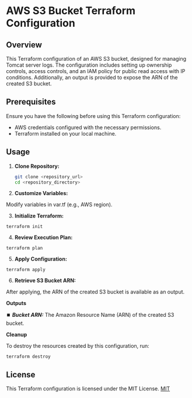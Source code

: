 # AWS S3 Bucket Terraform Configuration

## Overview

 This Terraform configuration of an AWS S3 bucket, designed for managing Tomcat server logs. The configuration includes setting up ownership controls, access controls, and an IAM policy for public read access with IP conditions. Additionally, an output is provided to expose the ARN of the created S3 bucket.

## Prerequisites

Ensure you have the following before using this Terraform configuration:

- AWS credentials configured with the necessary permissions.
- Terraform installed on your local machine.

## Usage

1. **Clone Repository:**
   ```bash
   git clone <repository_url>
   cd <repository_directory>
    ```

2. **Customize Variables:**

Modify variables in var.tf (e.g., AWS region).

3. **Initialize Terraform:**

```
terraform init
```
4. **Review Execution Plan:**

```
terraform plan
```

5. **Apply Configuration:**
```
terraform apply
```

6. **Retrieve S3 Bucket ARN:**

After applying, the ARN of the created S3 bucket is available as an output.

****Outputs****

⏹️ ***Bucket ARN:*** The Amazon Resource Name (ARN) of the created S3 bucket.

****Cleanup****

To destroy the resources created by this configuration, run:
```
terraform destroy
```
## License
This Terraform configuration is licensed under the MIT License.
[MIT](https://choosealicense.com/licenses/mit/)


